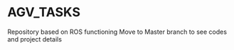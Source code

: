 # AGV_TASKS
Repository based on ROS functioning
Move to Master branch to see codes and project details 
